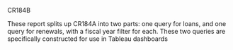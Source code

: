 CR184B

These report splits up CR184A into two parts: one query for loans, and one query for renewals, with a fiscal year filter for each. These two queries are specifically constructed for use in Tableau dashboards
